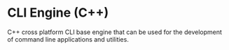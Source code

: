 # CLI Engine (C++)
C++ cross platform CLI base engine that can be used for the development of command line applications and utilities.
